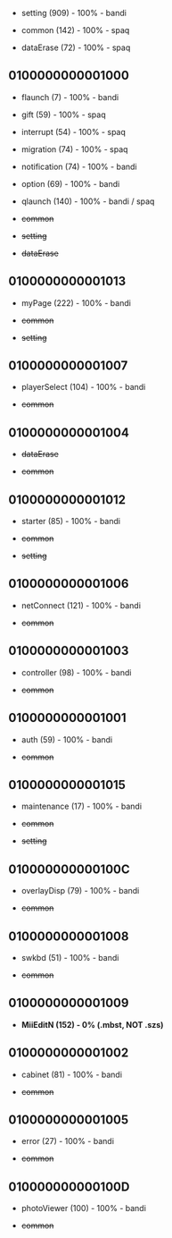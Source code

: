 * setting (909) - 100% - bandi

* common (142) - 100% - spaq

* dataErase (72) - 100% - spaq

## 0100000000001000

* flaunch (7) - 100% - bandi

* gift (59) - 100% - spaq

* interrupt (54) - 100% - spaq

* migration (74) - 100% - spaq

* notification (74) - 100% - bandi

* option (69) - 100% - bandi

* qlaunch (140) - 100% - bandi / spaq

* ~~common~~

* ~~setting~~

* ~~dataErase~~

## 0100000000001013

* myPage (222) - 100% - bandi

* ~~common~~

* ~~setting~~

## 0100000000001007

* playerSelect (104) - 100% - bandi

* ~~common~~

## 0100000000001004

* ~~dataErase~~

* ~~common~~

## 0100000000001012

* starter (85) - 100% - bandi

* ~~common~~

* ~~setting~~

## 0100000000001006

* netConnect (121) - 100% - bandi

* ~~common~~

## 0100000000001003

* controller (98) - 100% - bandi

* ~~common~~

## 0100000000001001

* auth (59) - 100% - bandi

* ~~common~~

## 0100000000001015

* maintenance (17) - 100% - bandi

* ~~common~~

* ~~setting~~

## 010000000000100C

* overlayDisp (79) - 100% - bandi

* ~~common~~

## 0100000000001008

* swkbd (51) - 100% - bandi

* ~~common~~

## 0100000000001009

* **MiiEditN (152) - 0% (.mbst, NOT .szs)**

## 0100000000001002

* cabinet (81) - 100% - bandi

* ~~common~~

## 0100000000001005

* error (27) - 100% - bandi

* ~~common~~

## 010000000000100D

* photoViewer (100) - 100% - bandi

* ~~common~~